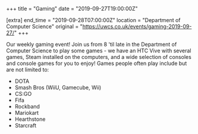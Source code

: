 +++
title = "Gaming"
date = "2019-09-27T19:00:00Z"

[extra]
end_time = "2019-09-28T07:00:00Z"
location = "Department of Computer Science"
original = "https://uwcs.co.uk/events/gaming-2019-09-27/"
+++

Our weekly gaming event\! Join us from 8 'til late in the Department of Computer Science to play some games - we have an HTC Vive with several games, Steam installed on the computers, and a wide selection of consoles and console games for you to enjoy\! Games people often play include but are not limited to:  

  - DOTA  
  - Smash Bros (WiiU, Gamecube, Wii)  
  - CS:GO  
  - Fifa  
  - Rockband  
  - Mariokart  
  - Hearthstone  
  - Starcraft

